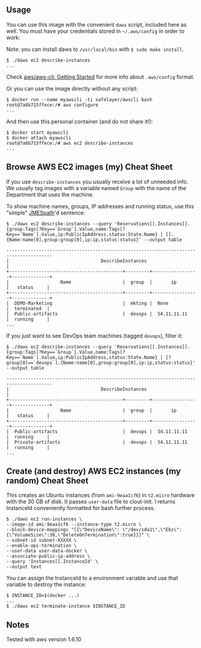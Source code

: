 Usage
-----

You can use this image with the convenient `daws` script, included here as well. You must have your credentials stored in `~/.aws/config` in order to work:

Note: you can install daws to `/usr/local/bin` with `$ sudo make install`.

```
$ ./daws ec2 describe-instances
...
```

Check [aws/aws-cli: Getting Started](https://github.com/aws/aws-cli#getting-started) for more info about `.aws/config` format.

Or you can use the image directly without any script:

```
$ docker run --name myawscli -ti safelayer/awscli bash
root@7a8b715ffece:/# aws configure
...
```

And then use this personal container (and do not share it!):

```
$ docker start myawscli
$ docker attach myawscli
root@7a8b715ffece:/# aws ec2 describe-instances
...
```

Browse AWS EC2 images (my) Cheat Sheet
--------------------------------------

If you use `describe-instances` you usually receive a lot of unneeded info. We usually tag images with a variable named `Group` with the name of the Department that uses the machine. 

To show machine names, groups, IP addresses and running status, use this "simple" [JMESpath](http://jmespath.readthedocs.org/en/latest/specification.html)'d sentence:

```
$ ./daws ec2 describe-instances --query 'Reservations[].Instances[].{group:Tags[?Key==`Group`].Value,name:Tags[?Key==`Name`].Value,ip:PublicIpAddress,status:State.Name} | [].{Name:name[0],group:group[0],ip:ip,status:status}' --output table

---------------------------------------------------------------------------------------
|                                  DescribeInstances                                  |
+------------------------------------------+---------+-----------------+--------------+
|                   Name                   |  group  |       ip        |   status     |
+------------------------------------------+---------+-----------------+--------------+
|  DEMO-Marketing                          |  mkting |  None           |  terminated  |
|  Public-artifacts                        |  devops |  54.11.11.11    |  running     |
...
```

If you just want to see DevOps team machines (tagged `devops`), filter it:

```
$ ./daws ec2 describe-instances --query 'Reservations[].Instances[].{group:Tags[?Key==`Group`].Value,name:Tags[?Key==`Name`].Value,ip:PublicIpAddress,status:State.Name} | [?group[0]==`devops`].{Name:name[0],group:group[0],ip:ip,status:status}' --output table

---------------------------------------------------------------------------------------
|                                  DescribeInstances                                  |
+------------------------------------------+---------+-----------------+--------------+
|                   Name                   |  group  |       ip        |   status     |
+------------------------------------------+---------+-----------------+--------------+
|  Public-artifacts                        |  devops |  54.11.11.11    |  running     |
|  Private-artifacts                       |  devops |  54.12.11.11    |  running     |
...
```
Create (and destroy) AWS EC2 instances (my random) Cheat Sheet
------------------------------------------------

This creates an Ubuntu instances (from `ami-9eaa1cf6`) in `t2.micro` hardware with the 30 GB of disk. It passes `user-data` file to clout-init. I returns InstanceId conveniently formatted for bash further process.

```
$ ./daws ec2 run-instances \
--image-id ami-9eaa1cf6 --instance-type t2.micro \
--block-device-mappings "[{\"DeviceName\": \"/dev/sda1\",\"Ebs\":{\"VolumeSize\":30,\"DeleteOnTermination\":true}}]" \
--subnet-id subnet-XXXXX \
--enable-api-termination \
--user-data user-data-docker \
--associate-public-ip-address \
--query 'Instances[].InstanceId' \
--output text
```

You can assign the InstanceId to a environment variable and use that variable to destroy the instance:

```
$ INSTANCE_ID=$(docker ...)
...
$ ./daws ec2 terminate-instance $INSTANCE_ID
```

Notes
-----

Tested with aws version 1.6.10